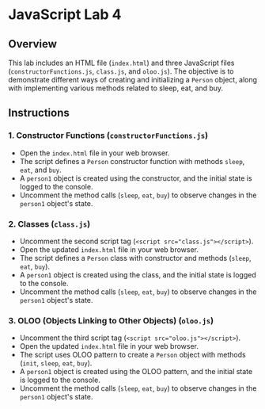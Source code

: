 # JavaScript Lab 4

## Overview

This lab includes an HTML file (`index.html`) and three JavaScript files (`constructorFunctions.js`, `class.js`, and `oloo.js`). The objective is to demonstrate different ways of creating and initializing a `Person` object, along with implementing various methods related to sleep, eat, and buy.

## Instructions

### 1. Constructor Functions (`constructorFunctions.js`)

- Open the `index.html` file in your web browser.
- The script defines a `Person` constructor function with methods `sleep`, `eat`, and `buy`.
- A `person1` object is created using the constructor, and the initial state is logged to the console.
- Uncomment the method calls (`sleep`, `eat`, `buy`) to observe changes in the `person1` object's state.

### 2. Classes (`class.js`)

- Uncomment the second script tag (`<script src="class.js"></script>`).
- Open the updated `index.html` file in your web browser.
- The script defines a `Person` class with constructor and methods (`sleep`, `eat`, `buy`).
- A `person1` object is created using the class, and the initial state is logged to the console.
- Uncomment the method calls (`sleep`, `eat`, `buy`) to observe changes in the `person1` object's state.

### 3. OLOO (Objects Linking to Other Objects) (`oloo.js`)

- Uncomment the third script tag (`<script src="oloo.js"></script>`).
- Open the updated `index.html` file in your web browser.
- The script uses OLOO pattern to create a `Person` object with methods (`init`, `sleep`, `eat`, `buy`).
- A `person1` object is created using the OLOO pattern, and the initial state is logged to the console.
- Uncomment the method calls (`sleep`, `eat`, `buy`) to observe changes in the `person1` object's state.
